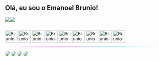 <h2> Olá, eu sou o Emanoel Brunio! </h2>
<div align-items="center" gap:50><a href="https://github.com/emanoelbrunio"><img altura="180em" src="https://github-readme-stats.vercel.app/api?username=emanoelbrunio&show_icons=true&include_all_commits=true&count_private=true&bg_color=0E091B&title_color=00b2ff&text_color=ffffff&icon_color=ff2cdf&border_radius=15&border_color=00b2ff&count_private=true"/><img altura="180em" src="https://github-readme-stats.vercel.app/api/top-langs/?username=emanoelbrunio&layout=compact&langs_count=7&bg_color=0E091B&title_color=00b2ff&text_color=ffffff&icon_color=ff2cdf&border_radius=15&border_color=00b2ff&count_private=true"/></div>

<hr style="border: none; background: linear-gradient(95.26deg, rgba(255, 44, 250, 0) 0%, #FF2CFA 32.43%, #00DDFF 68.78%, rgba(0, 221, 255, 0) 97.4%);border-radius: 50px; height: 0.5px; width:100%">

<div style="display: inline_block; gap: 30px">

<img align="center" alt="Brunio-html" heigth="30" width="40" src="https://cdn.jsdelivr.net/gh/devicons/devicon/icons/html5/html5-original.svg"/>
<img align="center" alt="Brunio-css" heigth="30" width="40" src="https://cdn.jsdelivr.net/gh/devicons/devicon/icons/css3/css3-original.svg"/>
<img align="center" alt="Brunio-Js" heigth="30" width="40" src="https://cdn.jsdelivr.net/gh/devicons/devicon/icons/javascript/javascript-original.svg"/>
<img align="center" alt="Brunio-c"  heigth="30" width="40"  src="https://cdn.jsdelivr.net/gh/devicons/devicon/icons/c/c-original.svg"/>
<img align="center" alt="Brunio-Java"  heigth="30" width="40"  src="https://cdn.jsdelivr.net/gh/devicons/devicon/icons/java/java-original.svg"/>
<img align="center" alt="Brunio-dart" heigth="30" width="40" src="https://cdn.jsdelivr.net/gh/devicons/devicon/icons/dart/dart-original.svg"/>
<img align="center" alt="Brunio-flutter" heigth="30" width="40" src="https://cdn.jsdelivr.net/gh/devicons/devicon/icons/flutter/flutter-original.svg"/>
<img align="center" alt="Brunio-figma" heigth="30" width="40" src="https://cdn.jsdelivr.net/gh/devicons/devicon/icons/figma/figma-original.svg"/>
<abbr title="Adobe XD"><img align="center" alt="Brunio-xd" heigth="30" width="40" src="https://cdn.jsdelivr.net/gh/devicons/devicon/icons/xd/xd-plain.svg"/><abbr>

</div>

<hr style="border: none;
  background: linear-gradient(95.26deg, rgba(255, 44, 250, 0) 0%, #FF2CFA 32.43%, #00DDFF 68.78%, rgba(0, 221, 255, 0) 97.4%);
  border-radius: 50px;
  height: 0.5px;">



<a href="https://www.instagram.com/emanoelbrunio/" target="_blank"><img src="https://img.shields.io/badge/-Instagram-%23E4405F?style=for-the-badge&logo=instagram&logoColor=white" target="_blank" style="border-radius: 15px"></a>
<a href="https://t.me/emanoelbrunio" target="_blank"><img src="https://img.shields.io/badge/Telegram-2CA5E0?style=for-the-badge&logo=telegram&logoColor=white" target="_blank" style="border-radius: 15px"></a>
<a href="mailto:emanoelbrunio@gmail.com" target="_blank"><img src="https://img.shields.io/badge/Gmail-D14836?style=for-the-badge&logo=gmail&logoColor=white" target="_blank" style="border-radius: 15px"></a>
<a href="https://www.linkedin.com/in/emanoel-brunio-santana-silva/" target="_blank"><img src="https://img.shields.io/badge/LinkedIn-0077B5?style=for-the-badge&logo=linkedin&logoColor=white" target="_blank" style="border-radius: 15px"></a>
